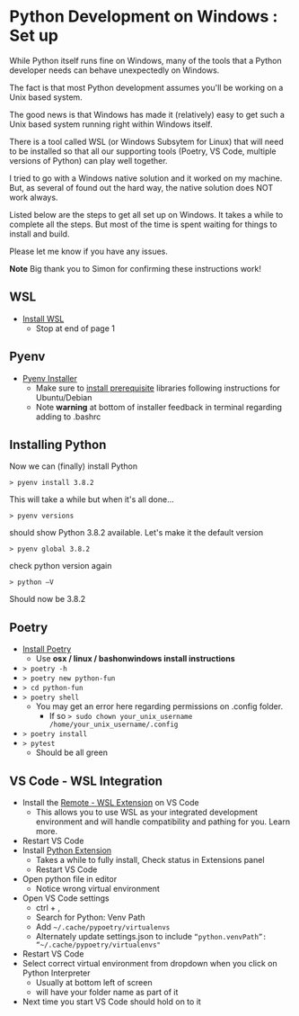 # Python Development on Windows : Set up

While Python itself runs fine on Windows, many of the tools that a Python developer needs can behave unexpectedly on Windows.

The fact is that most Python development assumes you'll be working on a Unix based system.

The good news is that Windows has made it (relatively) easy to get such a Unix based system running right within Windows itself.

There is a tool called WSL (or Windows Subsytem for Linux) that will need to be installed so that all our supporting tools (Poetry, VS Code, multiple versions of Python) can play well together.

I tried to go with a Windows native solution and it worked on my machine. But, as several of found out the hard way, the native solution does NOT work always.

Listed below are the steps to get all set up on Windows. It takes a while to complete all the steps. But most of the time is spent waiting for things to install and build.

Please let me know if you have any issues.

**Note** Big thank you to Simon for confirming these instructions work!

## WSL

- [Install WSL](https://codefellows.github.io/code-201-prework/prework/windows/02_WSL_Ubuntu_setup.html)
  - Stop at end of page 1

## Pyenv

- [Pyenv Installer](https://github.com/pyenv/pyenv-installer)
  - Make sure to [install prerequisite](https://github.com/pyenv/pyenv/wiki/Common-build-problems) libraries following instructions for Ubuntu/Debian
  - Note **warning** at bottom of installer feedback in terminal regarding adding to .bashrc

## Installing Python

Now we can (finally) install Python

```> pyenv install 3.8.2```

This will take a while but when it's all done...

```> pyenv versions```

should show Python 3.8.2 available. Let's make it the default version

```> pyenv global 3.8.2```

check python version again

```> python —V```

Should now be 3.8.2

## Poetry

- [Install Poetry](https://python-poetry.org/docs/#installation)
  - Use **osx / linux / bashonwindows install instructions**
- ```> poetry -h```
- ```> poetry new python-fun```
- ```> cd python-fun```
- ```> poetry shell```
  - You may get an error here regarding permissions on .config folder.
    - If so ```> sudo chown your_unix_username /home/your_unix_username/.config```
- ```> poetry install```
- ```> pytest```
  - Should be all green

## VS Code - WSL Integration

- Install the [Remote - WSL Extension](https://marketplace.visualstudio.com/items?itemName=ms-vscode-remote.remote-wsl) on VS Code
  - This allows you to use WSL as your integrated development environment and will handle compatibility and pathing for you. Learn more.
- Restart VS Code
- Install [Python Extension](https://marketplace.visualstudio.com/items?itemName=ms-python.python)
  - Takes a while to fully install, Check status in Extensions panel
  - Restart VS Code
- Open python file in editor
  - Notice wrong virtual environment
- Open VS Code settings
  - ctrl + ,
  - Search for Python: Venv Path
  - Add ```~/.cache/pypoetry/virtualenvs```
  - Alternately update settings.json to include ```“python.venvPath”: “~/.cache/pypoetry/virtualenvs"```
- Restart VS Code
- Select correct virtual environment from dropdown when you click on Python Interpreter
  - Usually at bottom left of screen
  - will have your folder name as part of it
- Next time you start VS Code should hold on to it
